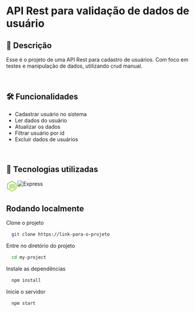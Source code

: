 # API Rest para validação de dados de usuário

## 📖  Descrição

Esse é o projeto de uma API Rest para cadastro de usuários. Com foco em testes e manipulação de dados, utilizando crud manual.

<br/>

## 🛠️ Funcionalidades

- Cadastrar usuário no sistema
- Ler dados do usuário
- Atualizar os dados
- Filtrar usuário por id
- Excluir dados de usuários
<br/>

## 📡 Tecnologias utilizadas 
<div align="center"> 
<img align="left" alt="NodeJs" height="30" width="30" src="https://raw.githubusercontent.com/devicons/devicon/master/icons/nodejs/nodejs-original.svg">
<img align="left" alt="Express" src="https://img.shields.io/badge/-Express-05122A?style=flat&logo=express">

</div>
<br/><br/>

## Rodando localmente

Clone o projeto

```bash
  git clone https://link-para-o-projeto
```

Entre no diretório do projeto

```bash
  cd my-project
```

Instale as dependências

```bash
  npm install
```

Inicie o servidor

```bash
  npm start
```